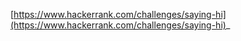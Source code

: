 [https://www.hackerrank.com/challenges/saying-hi](https://www.hackerrank.com/challenges/saying-hi)_
